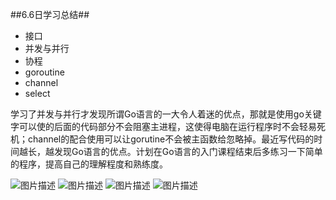 ##6.6日学习总结##
- 接口
- 并发与并行
- 协程
- goroutine
- channel
- select

学习了并发与并行才发现所谓Go语言的一大令人着迷的优点，那就是使用go关键字可以使的后面的代码部分不会阻塞主进程，这使得电脑在运行程序时不会轻易死机；channel的配合使用可以让gorutine不会被主函数给忽略掉。最近写代码的时间越长，越发现Go语言的优点。计划在Go语言的入门课程结束后多练习一下简单的程序，提高自己的理解程度和熟练度。

![图片描述](https://dn-simplecloud.shiyanlou.com/courses/uid1080026-20190606-1559820036476)
![图片描述](https://dn-simplecloud.shiyanlou.com/courses/uid1080026-20190606-1559820881284)
![图片描述](https://dn-simplecloud.shiyanlou.com/courses/uid1080026-20190606-1559822520880)
![图片描述](https://dn-simplecloud.shiyanlou.com/courses/uid1080026-20190606-1559822567920)